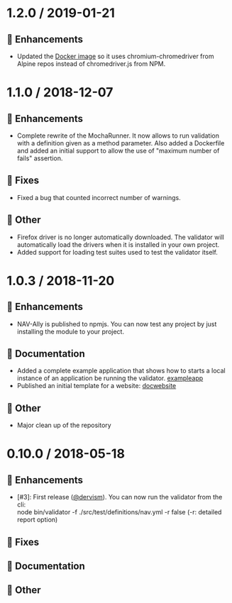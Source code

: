 # 1.2.0 / 2019-01-21

## :tada: Enhancements

- Updated the [Docker image](docker/Dockerfile) so it uses chromium-chromedriver from Alpine repos instead of chromedriver.js from NPM.


# 1.1.0 / 2018-12-07

## :tada: Enhancements

- Complete rewrite of the MochaRunner. It now allows to run validation with a definition given as a method parameter. 
Also added a Dockerfile and added an initial support to allow the use of "maximum number of fails" assertion.

## :bug: Fixes

- Fixed a bug that counted incorrect number of warnings.

## :nut_and_bolt: Other

- Firefox driver is no longer automatically downloaded. The validator will automatically load the drivers 
when it is installed in your own project.
- Added support for loading test suites used to test the validator itself.

# 1.0.3 / 2018-11-20

## :tada: Enhancements

- NAV-Ally is published to npmjs. You can now test any project by just installing the module to your project.

## :book: Documentation

- Added a complete example application that shows how to starts a local instance of an application be running the validator. [exampleapp]
- Published an initial template for a website: [docwebsite]

## :nut_and_bolt: Other

- Major clean up of the repository

[exampleapp]: https://github.com/dervism/carparkjs
[docwebsite]: https://navikt.github.io/nav-ally/

# 0.10.0 / 2018-05-18

## :tada: Enhancements

- [#3]: First release ([@dervism]). You can now run the validator from the cli:  
node bin/validator -f ./src/test/definitions/nav.yml -r false (-r: detailed report option)

## :bug: Fixes

## :book: Documentation

## :nut_and_bolt: Other


[@dervism]: https://github.com/dervism